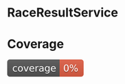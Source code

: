 # RaceResultService

# Coverage
[![Coverage](.github/badges/jacoco.svg)](https://github.com/s18552/RaceResultService/actions/workflows/build.yml)
